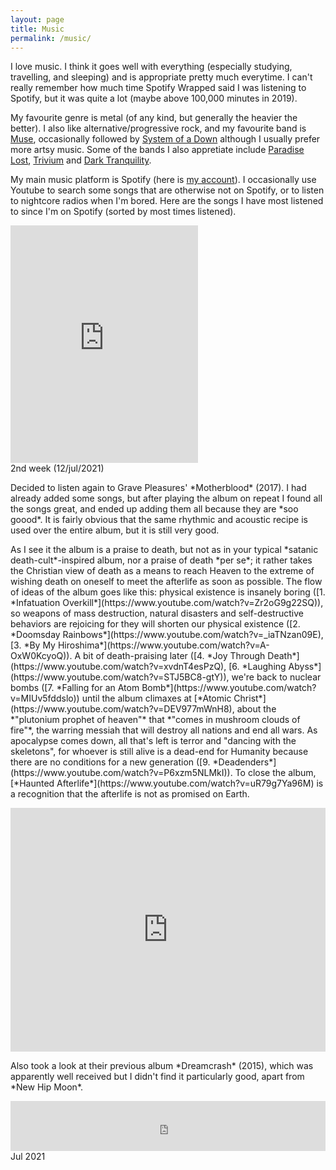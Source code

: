 ```yaml
---
layout: page
title: Music
permalink: /music/
---
```


I love music. I think it goes well with everything (especially studying, travelling, and sleeping) and is appropriate pretty much everytime. I can't really remember how much time Spotify Wrapped said I was listening to Spotify, but it was quite a lot (maybe above 100,000 minutes in 2019).

My favourite genre is metal (of any kind, but generally the heavier the better). I also like alternative/progressive rock, and my favourite band is [Muse](https://en.wikipedia.org/wiki/Muse_(band)), occasionally followed by [System of a Down](https://en.wikipedia.org/wiki/System_of_a_Down) although I usually prefer more artsy music. Some of the bands I also appretiate include [Paradise Lost](https://en.wikipedia.org/wiki/Paradise_Lost_(band)), [Trivium](https://en.wikipedia.org/wiki/Trivium_(band)) and [Dark Tranquility](https://en.wikipedia.org/wiki/Dark_Tranquillity).

My main music platform is Spotify (here is [my account](https://open.spotify.com/user/dmfrodrigues2000)). I occasionally use Youtube to search some songs that are otherwise not on Spotify, or to listen to nightcore radios when I'm bored. Here are the songs I have most listened to since I'm on Spotify (sorted by most times listened).

<iframe class="spotify" src="https://open.spotify.com/embed/playlist/0F23GzaobTTgSsqpN0CZgl" height="380" frameborder="0" allowtransparency="true" allow="encrypted-media"></iframe>

<div class="vertical_timeline">
    <div class="event"><div class="title">2nd week (12/jul/2021)</div>
        <p markdown="1">Decided to listen again to Grave Pleasures' *Motherblood* (2017). I had already added some songs, but after playing the album on repeat I found all the songs great, and ended up adding them all because they are *soo goood*. It is fairly obvious that the same rhythmic and acoustic recipe is used over the entire album, but it is still very good.</p>
        <p markdown="1">As I see it the album is a praise to death, but not as in your typical *satanic death-cult*-inspired album, nor a praise of death *per se*; it rather takes the Christian view of death as a means to reach Heaven to the extreme of wishing death on oneself to meet the afterlife as soon as possible. The flow of ideas of the album goes like this: physical existence is insanely boring ([1. *Infatuation Overkill*](https://www.youtube.com/watch?v=Zr2oG9g22SQ)), so weapons of mass destruction, natural disasters and self-destructive behaviors are rejoicing for they will shorten our physical existence ([2. *Doomsday Rainbows*](https://www.youtube.com/watch?v=_iaTNzan09E), [3. *By My Hiroshima*](https://www.youtube.com/watch?v=A-OxW0KcyoQ)). A bit of death-praising later ([4. *Joy Through Death*](https://www.youtube.com/watch?v=xvdnT4esPzQ), [6. *Laughing Abyss*](https://www.youtube.com/watch?v=STJ5BC8-gtY)), we're back to nuclear bombs ([7. *Falling for an Atom Bomb*](https://www.youtube.com/watch?v=MIUv5fddslo)) until the album climaxes at [*Atomic Christ*](https://www.youtube.com/watch?v=DEV977mWnH8), about the *"plutonium prophet of heaven"* that *"comes in mushroom clouds of fire"*, the warring messiah that will destroy all nations and end all wars. As apocalypse comes down, all that's left is terror and "dancing with the skeletons", for whoever is still alive is a dead-end for Humanity because there are no conditions for a new generation ([9. *Deadenders*](https://www.youtube.com/watch?v=P6xzm5NLMkI)). To close the album, [*Haunted Afterlife*](https://www.youtube.com/watch?v=uR79g7Ya96M) is a recognition that the afterlife is not as promised on Earth.</p>
        <iframe class="spotify" src="https://open.spotify.com/embed/album/21pCn7CB0G9S2MXrTUZ5yP" width="100%" height="390" frameBorder="0" allowtransparency="true" allow="encrypted-media"></iframe>
        <p markdown="1">Also took a look at their previous album *Dreamcrash* (2015), which was apparently well received but I didn't find it particularly good, apart from *New Hip Moon*.</p>
        <iframe class="spotify" src="https://open.spotify.com/embed/track/3JJeLf5T3H1yGjQGubb88a" width="100%" height="80" frameBorder="0" allowtransparency="true" allow="encrypted-media"></iframe>
    </div>
    <div class="event_large"><div class="title">Jul 2021</div></div>
</div>
